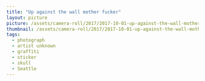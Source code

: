 ```yaml
---
title: "Up against the wall mother fucker"
layout: picture
picture: /assets/camera-roll/2017/2017-10-01-up-against-the-wall-mother-fucker/20171001_190527563_iOS.jpg
thumbnail: /assets/camera-roll/2017/2017-10-01-up-against-the-wall-mother-fucker/20171001_190527563_iOS-thumbnail.jpg
tags:
  - photograph
  - artist unknown
  - graffiti
  - sticker
  - skull
  - Seattle
---
```

